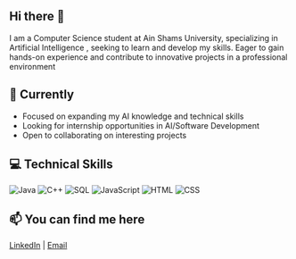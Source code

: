 ## Hi there 👋

 I am a Computer Science student at Ain Shams University, specializing in Artificial Intelligence ,  seeking to learn and
 develop my skills. Eager to gain hands-on experience and contribute to innovative projects in a professional
 environment



 
## 🔭 Currently

- Focused on expanding my AI knowledge and technical skills
- Looking for internship opportunities in AI/Software Development
- Open to collaborating on interesting projects



  
## 💻 Technical Skills

<img src="https://img.shields.io/badge/Java-ED8B00?style=for-the-badge&logo=openjdk&logoColor=white" alt="Java"> <img src="https://img.shields.io/badge/C%2B%2B-00599C?style=for-the-badge&logo=c%2B%2B&logoColor=white" alt="C++"> <img src="https://img.shields.io/badge/SQL-4479A1?style=for-the-badge&logo=mysql&logoColor=white" alt="SQL"> <img src="https://img.shields.io/badge/JavaScript-F7DF1E?style=for-the-badge&logo=javascript&logoColor=black" alt="JavaScript"> <img src="https://img.shields.io/badge/HTML5-E34F26?style=for-the-badge&logo=html5&logoColor=white" alt="HTML"> <img src="https://img.shields.io/badge/CSS3-1572B6?style=for-the-badge&logo=css3&logoColor=white" alt="CSS">



## 📫 You can find me here 

[LinkedIn](linkedin.com/in/yousef-samir) | [Email](mailto:yousefsamir022@gmail.com)

